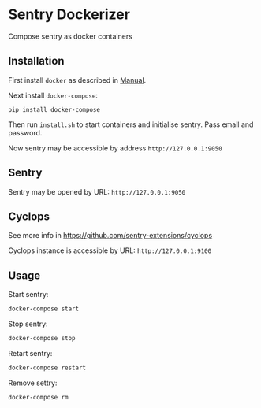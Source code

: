 # Sentry Dockerizer

Compose sentry as docker containers

## Installation

First install `docker` as described in [Manual](https://docs.docker.com/engine/installation/).

Next install `docker-compose`:

```
pip install docker-compose
```

Then run `install.sh` to start containers and initialise sentry. Pass email and password.

Now sentry may be accessible by address `http://127.0.0.1:9050`

## Sentry

Sentry may be opened by URL: `http://127.0.0.1:9050`

## Cyclops

See more info in https://github.com/sentry-extensions/cyclops

Cyclops instance is accessible by URL: `http://127.0.0.1:9100`

## Usage

Start sentry:
```bash
docker-compose start
```

Stop sentry:
```bash
docker-compose stop
```

Retart sentry:
```bash
docker-compose restart
```

Remove settry:
```bash
docker-compose rm
```
